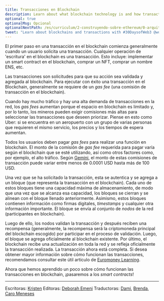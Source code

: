 ```yaml
---
title: Transacciones en Blockchain
description: Learn about what blockchain technology is and how transactions are executed on the blockchain.
optional: true
optionalMsg: Opcional
optionalNextPath: /es/curriculum/2-construyendo-sobre-ethereum/0-arquitectura-cliente-servidor
tweet: "Learn about blockchains and transactions with #30DaysofWeb3 @womenbuildweb3 🌐"
---
```


El primer paso en una transacción en el blockchain comienza generalmente cuando un usuario solicita una transacción. Cualquier operación de 'escritura' en el blockchain es una transacción. Esto incluye: implementar un smart contract en el blockchain, comprar un NFT, comprar un nombre ENS, etc.

Las transacciones son solicitudes para que su acción sea validada y agregada al blockchain. Para ejecutar con éxito una transacción en el Blockchain, generalmente se requiere de un _gas fee_ (una comisión de transacción en el blockchain).

Cuando hay mucho tráfico y hay una alta demanda de transacciones en la red, los _gas fees_ aumentan porque el espacio en blockchain es limitado y, por lo tanto, los mineros pueden exigir comisiones más altas para seleccionar las transacciones que deseen priorizar. Piense en esto como Uber: si se encuentra en un aeropuerto con un grupo de varias personas que requieren el mismo servicio, los precios y los tiempos de espera aumentan.

Todos los usuarios deben pagar _gas fees_ para realizar una función en blockchain. El monto de la comisión de _gas fee_ requerida para pagar varía según el blockchain que se esté utilizando, así como otros factores como, por ejemplo, el alto tráfico. Según [Gemini](https://www.gemini.com/cryptopedia/what-are-gas-fees-gwei-gas-fees-eth-ether-transaction-fee), el monto de estas comisiones de transacción puede variar entre menos de 0.0001 USD hasta más de 100 USD.

Una vez que se ha solicitado la transacción, esta se autentica y se agrega a un bloque (que representa la transacción en el blockchain). Cada uno de estos bloques tiene una capacidad máxima de almacenamiento, de modo que una vez que se alcanza esa capacidad, los bloques se cierran y se alinean con el bloque llenado anteriormente. Asimismo, estos bloques contienen información como firmas digitales, _timestamps_ y cualquier otra información importante. El bloque se envía al conjunto de _nodos_ de la red (participantes en blockchain).

Luego de ello, los nodos validan la transacción y después reciben una recompensa (generalmente, la recompensa será la criptomoneda principal del blockchain escogido) por participar en el proceso de validación. Luego, el bloque se agrega oficialmente al blockchain existente. Por último, el blockchain recibe una actualización en toda la red y se refleja oficialmente la transacción realizada. La transacción ahora está completa. Si desea obtener mayor información sobre cómo funcionan las transacciones, recomendamos consultar este útil artículo de [Euromoney Learning](https://www.euromoney.com/learning/blockchain-explained/how-transactions-get-into-the-blockchain).

Ahora que hemos aprendido un poco sobre cómo funcionan las transacciones en blockchain, ¡pasaremos a los _smart contracts_!

---

Escritoras: [Kristen](https://twitter.com/CuddleofDeath)
Editoras: [Deborah Emeni](https://twitter.com/_emeni_deborah)
Traductoras: [Dami](https://twitter.com/dakitidami), [Brenda](https://twitter.com/engineerbrenda), [Caro Meneses](https://twitter.com/carmedinat)
